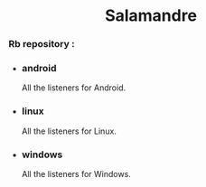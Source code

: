 <center><h1>Salamandre</h1></center>
<p>
<h3>Rb repository :</h3>
<ul>
<li><h3>android</h3>
<p>
All the listeners for Android.
</p>
<li><h3>linux</h3>
<p>
All the listeners for Linux.
</p>
<li><h3>windows</h3>
<p>
All the listeners for Windows.
</p>
</ul>
</p>






